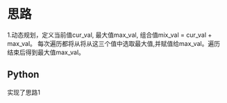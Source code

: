 # 思路

1.动态规划，定义当前值cur_val, 最大值max_val, 组合值mix_val = cur_val + max_val。 每次遍历都将从将从这三个值中选取最大值,并赋值给max_val。遍历结束后得到最大值max_val。


## Python

实现了思路1

